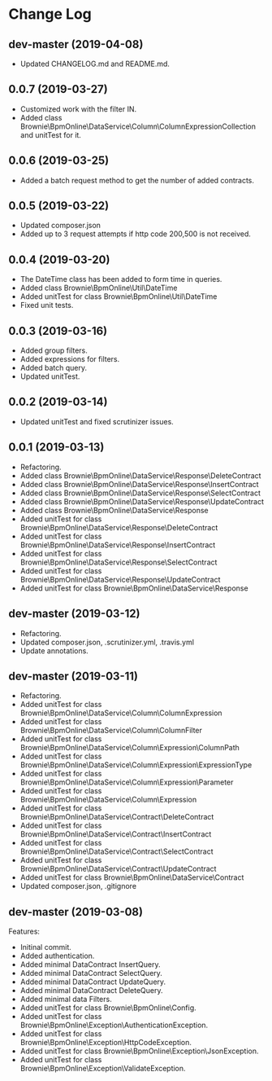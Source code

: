 # Change Log

## dev-master (2019-04-08)
- Updated CHANGELOG.md and README.md.

## 0.0.7 (2019-03-27)

- Customized work with the filter IN.
- Added class Brownie\BpmOnline\DataService\Column\ColumnExpressionCollection and unitTest for it.

## 0.0.6 (2019-03-25)

- Added a batch request method to get the number of added contracts.

## 0.0.5 (2019-03-22)

- Updated composer.json
- Added up to 3 request attempts if http code 200,500 is not received.

## 0.0.4 (2019-03-20)

- The DateTime class has been added to form time in queries.
- Added class Brownie\BpmOnline\Util\DateTime
- Added unitTest for class Brownie\BpmOnline\Util\DateTime
- Fixed unit tests.

## 0.0.3 (2019-03-16)

- Added group filters.
- Added expressions for filters.
- Added batch query.
- Updated unitTest.

## 0.0.2 (2019-03-14)

- Updated unitTest and fixed scrutinizer issues.

## 0.0.1 (2019-03-13)

- Refactoring.
- Added class Brownie\BpmOnline\DataService\Response\DeleteContract
- Added class Brownie\BpmOnline\DataService\Response\InsertContract
- Added class Brownie\BpmOnline\DataService\Response\SelectContract
- Added class Brownie\BpmOnline\DataService\Response\UpdateContract
- Added class Brownie\BpmOnline\DataService\Response
- Added unitTest for class Brownie\BpmOnline\DataService\Response\DeleteContract
- Added unitTest for class Brownie\BpmOnline\DataService\Response\InsertContract
- Added unitTest for class Brownie\BpmOnline\DataService\Response\SelectContract
- Added unitTest for class Brownie\BpmOnline\DataService\Response\UpdateContract
- Added unitTest for class Brownie\BpmOnline\DataService\Response

## dev-master (2019-03-12)

- Refactoring.
- Updated composer.json, .scrutinizer.yml, .travis.yml
- Update annotations.

## dev-master (2019-03-11)

- Refactoring.
- Added unitTest for class Brownie\BpmOnline\DataService\Column\ColumnExpression
- Added unitTest for class Brownie\BpmOnline\DataService\Column\ColumnFilter
- Added unitTest for class Brownie\BpmOnline\DataService\Column\Expression\ColumnPath
- Added unitTest for class Brownie\BpmOnline\DataService\Column\Expression\ExpressionType
- Added unitTest for class Brownie\BpmOnline\DataService\Column\Expression\Parameter
- Added unitTest for class Brownie\BpmOnline\DataService\Column\Expression
- Added unitTest for class Brownie\BpmOnline\DataService\Contract\DeleteContract
- Added unitTest for class Brownie\BpmOnline\DataService\Contract\InsertContract
- Added unitTest for class Brownie\BpmOnline\DataService\Contract\SelectContract
- Added unitTest for class Brownie\BpmOnline\DataService\Contract\UpdateContract
- Added unitTest for class Brownie\BpmOnline\DataService\Contract
- Updated composer.json, .gitignore

## dev-master (2019-03-08)

Features:
- Initinal commit.
- Added authentication.
- Added minimal DataContract InsertQuery.
- Added minimal DataContract SelectQuery.
- Added minimal DataContract UpdateQuery.
- Added minimal DataContract DeleteQuery.
- Added minimal data Filters.
- Added unitTest for class Brownie\BpmOnline\Config.
- Added unitTest for class Brownie\BpmOnline\Exception\AuthenticationException.
- Added unitTest for class Brownie\BpmOnline\Exception\HttpCodeException.
- Added unitTest for class Brownie\BpmOnline\Exception\JsonException.
- Added unitTest for class Brownie\BpmOnline\Exception\ValidateException.
